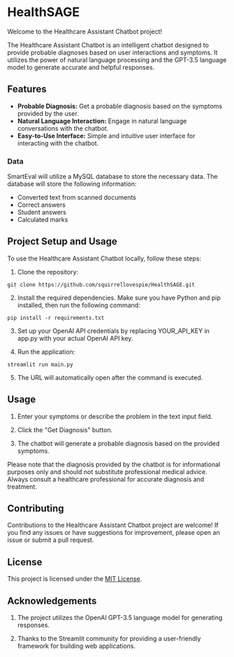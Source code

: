 # HealthSAGE

Welcome to the Healthcare Assistant Chatbot project!

The Healthcare Assistant Chatbot is an intelligent chatbot designed to provide probable diagnoses based on user interactions and symptoms. It utilizes the power of natural language processing and the GPT-3.5 language model to generate accurate and helpful responses.

## Features

- **Probable Diagnosis:** Get a probable diagnosis based on the symptoms provided by the user.
- **Natural Language Interaction:** Engage in natural language conversations with the chatbot.
- **Easy-to-Use Interface:** Simple and intuitive user interface for interacting with the chatbot.

### Data

SmartEval will utilize a MySQL database to store the necessary data. The database will store the following information:

- Converted text from scanned documents
- Correct answers
- Student answers
- Calculated marks

## Project Setup and Usage

To use the Healthcare Assistant Chatbot locally, follow these steps:

1. Clone the repository: 
```
git clone https://github.com/squirrellovespie/HealthSAGE.git
```

2. Install the required dependencies. Make sure you have Python and pip installed, then run the following command: 
```
pip install -r requirements.txt
```

3. Set up your OpenAI API credentials by replacing YOUR_API_KEY in app.py with your actual OpenAI API key.

4. Run the application:
```
streamlit run main.py
```

5. The URL will automatically open after the command is executed.

## Usage

1. Enter your symptoms or describe the problem in the text input field.

2. Click the "Get Diagnosis" button.

3. The chatbot will generate a probable diagnosis based on the provided symptoms.

Please note that the diagnosis provided by the chatbot is for informational purposes only and should not substitute professional medical advice. Always consult a healthcare professional for accurate diagnosis and treatment.

## Contributing

Contributions to the Healthcare Assistant Chatbot project are welcome! If you find any issues or have suggestions for improvement, please open an issue or submit a pull request.

## License

This project is licensed under the [MIT License](LICENSE).

## Acknowledgements

1. The project utilizes the OpenAI GPT-3.5 language model for generating responses.
   
2. Thanks to the Streamlit community for providing a user-friendly framework for building web applications.
